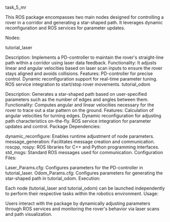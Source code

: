 task_5_mr

This ROS package encompasses two main nodes designed for controlling a rover in a corridor and generating a star-shaped path. It leverages dynamic reconfiguration and ROS services for parameter updates.

Nodes:

tutorial_laser

Description: Implements a PD-controller to maintain the rover's straight-line path within a corridor using laser data feedback.
Functionality: It adjusts linear and angular velocities based on laser scan inputs to ensure the rover stays aligned and avoids collisions.
Features:
PD-controller for precise control.
Dynamic reconfiguration support for real-time parameter tuning.
ROS service integration to start/stop rover movements.
tutorial_odom

Description: Generates a star-shaped path based on user-specified parameters such as the number of edges and angles between them.
Functionality: Computes angular and linear velocities necessary for the rover to trace out a star pattern on the ground.
Features:
Calculation of angular velocities for turning edges.
Dynamic reconfiguration for adjusting path characteristics on-the-fly.
ROS service integration for parameter updates and control.
Package Dependencies:

dynamic_reconfigure: Enables runtime adjustment of node parameters.
message_generation: Facilitates message creation and communication.
roscpp, rospy: ROS libraries for C++ and Python programming interfaces.
std_msgs: Standard ROS messages used for communication.
Configuration Files:

Laser_Params.cfg: Configures parameters for the PD-controller in tutorial_laser.
Odom_Params.cfg: Configures parameters for generating the star-shaped path in tutorial_odom.
Execution:

Each node (tutorial_laser and tutorial_odom) can be launched independently to perform their respective tasks within the robotics environment.
Usage:

Users interact with the package by dynamically adjusting parameters through ROS services and monitoring the rover's behavior via laser scans and path visualization.
